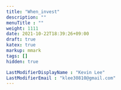 ```yaml
---
title: "When_invest"
description: ""
menuTitle : ""
weight: 1111
date: 2021-10-22T18:39:26+09:00
draft: true
katex: true
markup: mmark
tags: []
hidden: true

LastModifierDisplayName : "Kevin Lee"
LastModifierEmail : "klee30810@gmail.com"
---
```


